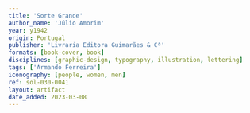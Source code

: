 ```yaml
---
title: 'Sorte Grande'
author_name: 'Júlio Amorim'
year: y1942
origin: Portugal
publisher: 'Livraria Editora Guimarães & Cª'
formats: [book-cover, book]
disciplines: [graphic-design, typography, illustration, lettering]
tags: ['Armando Ferreira']
iconography: [people, women, men]
ref: sol-030-0041
layout: artifact
date_added: 2023-03-08
---
```


